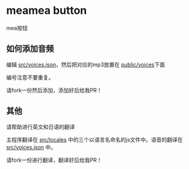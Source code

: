 # meamea button

mea按钮

## 如何添加音频

编辑 [src/voices.json](src/voices.json)，然后把对应的mp3放置在 [public/voices](public/voices)下面

编号注意不要重复。

请fork一份然后添加，添加好后给我PR！

## 其他

请帮助进行英文和日语的翻译

主程序翻译在 [src/locales](src/locales) 中的三个以语言名命名的js文件中。语音的翻译在 [src/voices.json](src/voices.json) 中。

请fork一份进行翻译，翻译好后给我PR！